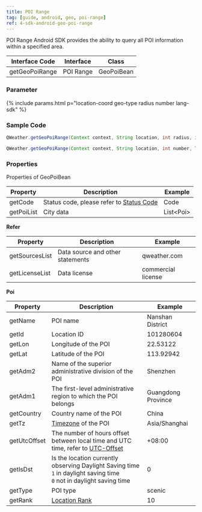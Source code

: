 ```yaml
---
title: POI Range
tag: [guide, android, geo, poi-range]
ref: 4-sdk-android-geo-poi-range
---
```


POI Range Android SDK provides the ability to query all POI information within a specified area.

| Interface Code| Interface  | Class |
| ----------- | -------------- | ---------- |
| getGeoPoiRange| POI Range  | GeoPoiBean |

### Parameter

{% include params.html p="location-coord geo-type radius number lang-sdk" %}

### Sample Code

```java
QWeather.getGeoPoiRange(Context context, String location, int radius, int number, Type type, Lang lang, final OnResultGeoPoiListener listener);

QWeather.getGeoPoiRange(Context context, String location, int number, Type type, Lang lang, final OnResultGeoPoiListener listener);
```

### Properties

Properties of GeoPoiBean

| Property | Description | Example |
| ---------- | -------- | --------------- |
| getCode | Status code, please refer to [Status Code](/en/docs/resource/status-code/) | Code |
| getPoiList | City data | List&lt;Poi&gt; |


**Refer**

| Property | Description | Example |
| -------------- | ------------ | ------------------ |
| getSourcesList | Data source and other statements | qweather.com |
| getLicenseList | Data license | commercial license |


**Poi**

| Property | Description | Example |
| ------- | ----------------------------------- | --------- |
| getName | POI name | Nanshan District |
| getId | Location ID | 101280604 |
| getLon | Longitude of the POI | 22.53122 |
| getLat | Latitude of the POI | 113.92942 |
| getAdm2 | Name of the superior administrative division of the POI | Shenzhen |
| getAdm1 | The first-level administrative region to which the POI belongs | Guangdong Province |
| getCountry | Country name of the POI | China |
| getTz | [Timezone](/en/docs/resource/glossary#timezone) of the POI | Asia/Shanghai |
| getUtcOffset | The number of hours offset between local time and UTC time, refer to [UTC-Offset](/en/docs/resource/glossary#utc-offset) | +08:00 |
| getIsDst | Is the location currently observing Daylight Saving time<br />`1` in daylight saving time <br /> `0` not in daylight saving time | 0 |
| getType | POI type | scenic |
| getRank | [Location Rank](/en/docs/resource/glossary#rank) | 10 |
